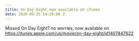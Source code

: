 ```yaml
---
title: On Day Eight now available on iTunes
date: 2020-06-25 14:28:00 Z
---
```


Missed On Day Eight? no worries, now available on https://itunes.apple.com/us/movie/on-day-eight/id1407447622